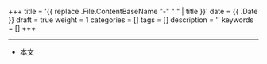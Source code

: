 +++
title = '{{ replace .File.ContentBaseName "-" " " | title }}'
date = {{ .Date }}
draft = true
weight = 1
categories = []
tags = []
description = ''
keywords = []
+++

---

<!-- - [官网](...) -->
- 本文
    <!-- - [博客 - 从零开始学AI](...) -->
    <!-- - [微信 - 从零开始学AI](...) -->
    <!-- - [CSDN - 从零开始学AI](...) -->
    <!-- - [掘金 - 从零开始学AI](...) -->
    <!-- - [知乎 - 从零开始学AI](...) -->
    <!-- - [阿里云 - 从零开始学AI](...) -->
    <!-- - [腾讯云 - 从零开始学AI](...) -->
